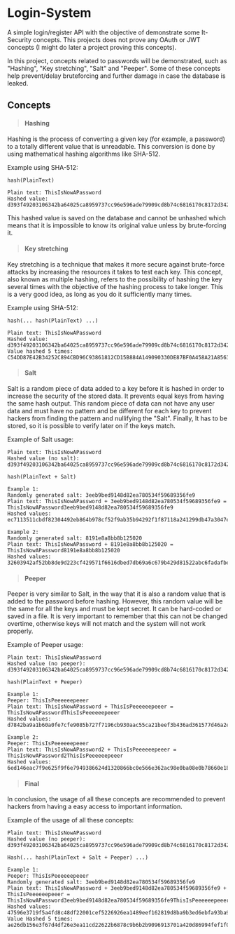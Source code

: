 # Login-System

A simple login/register API with the objective of demonstrate some It-Security concepts. This projects does not prove any OAuth or JWT concepts (I might do later a project proving this concepts).

In this project, concepts related to passwords will be demonstrated, such as "Hashing", "Key stretching", "Salt" and "Peeper". Some of these concepts help prevent/delay bruteforcing and further damage in case the database is leaked.

## Concepts

> #### Hashing

Hashing is the process of converting a given key (for example, a password) to a totally different value that is unreadable. This conversion is done by using mathematical hashing algorithms like SHA-512.

Example using SHA-512:

    hash(PlainText)

    Plain text: ThisIsNowAPassword
    Hashed value: d393f49203106342ba64025ca8959737cc96e596ade79909cd8b74c6816170c8172d3422d114cfe8c528e9f934800db43c0c19c423227a5ca516de5f230d27a8

This hashed value is saved on the database and cannot be unhashed which means that it is impossible to know its original value unless by brute-forcing it.


> #### Key stretching

Key stretching is a technique that makes it more secure against brute-force attacks by increasing the resources it takes to test each key.
This concept, also known as multiple hashing, refers to the possibility of hashing the key several times with the objective of the hashing process to take longer. This is a very good idea, as long as you do it sufficiently many times.

Example using SHA-512:

    hash(... hash(PlainText) ...)

    Plain text: ThisIsNowAPassword
    Hashed value: d393f49203106342ba64025ca8959737cc96e596ade79909cd8b74c6816170c8172d3422d114cfe8c528e9f934800db43c0c19c423227a5ca516de5f230d27a8
    Value hashed 5 times: C54DD87E42B34252C894CBD96C93861812CD15B884A149090330DE87BF0A458A21A856383AC3E799E0596D915814B8F4A0B25DB69539315EFC36CD6B710B770A


> #### Salt

Salt is a random piece of data added to a key before it is hashed in order to increase the security of the stored data. It prevents equal keys from having the same hash output.  This random piece of data can not have any user data and must have no pattern and be different for each key to prevent hackers from finding the pattern and nullifying the "Salt". Finally, It has to be stored, so it is possible to verify later on if the keys match.

Example of Salt usage:

    Plain text: ThisIsNowAPassword
    Hashed value (no salt): d393f49203106342ba64025ca8959737cc96e596ade79909cd8b74c6816170c8172d3422d114cfe8c528e9f934800db43c0c19c423227a5ca516de5f230d27a8

    hash(PlainText + Salt)

    Example 1:
    Randomly generated salt: 3eeb9bed9148d82ea780534f59689356fe9
    Plain text: ThisIsNowAPassword + 3eeb9bed9148d82ea780534f59689356fe9 = ThisIsNowAPassword3eeb9bed9148d82ea780534f59689356fe9
    Hashed values: ec7113511cbdf82304492eb864b978cf52f9ab35b94292f1f87118a241299db47a3047e09e7cc3d8b3ceeccb86823f863e96207fa8543d0c1fe391de759eb73f

    Example 2:
    Randomly generated salt: 8191e8a8bb8b125020
    Plain text: ThisIsNowAPassword + 8191e8a8bb8b125020 = ThisIsNowAPassword8191e8a8bb8b125020
    Hashed values: 32603942af52bb8de9d223cf429571f6616dbed7db69a6c679b429d81522abc6fadafbee8a74668c6e63eb90132fcbe31b7bae762ea4bb87bff03af8a44a24f1


> #### Peeper
Peeper is very similar to Salt, in the way that it is also a random value that is added to the password before hashing. However, this random value will be the same for all the keys and must be kept secret. It can be hard-coded or saved in a file. It is very important to remember that this can not be changed overtime, otherwise keys will not match and the system will not work properly.

Example of Peeper usage:

    Plain text: ThisIsNowAPassword
    Hashed value (no peeper): d393f49203106342ba64025ca8959737cc96e596ade79909cd8b74c6816170c8172d3422d114cfe8c528e9f934800db43c0c19c423227a5ca516de5f230d27a8

    hash(PlainText + Peeper)

    Example 1:
    Peeper: ThisIsPeeeeeepeeer
    Plain text: ThisIsNowAPassword + ThisIsPeeeeeepeeer = ThisIsNowAPasswordThisIsPeeeeeepeeer
    Hashed values: d7842ba9a1b60a0fe7cfe9085b727f7196cb930aac55ca21beef3b436ad361577d46a2e5eea7c381e39dc9648ad96f9e03d611fde21b71611c3c8926c3f864f5

    Example 2:
    Peeper: ThisIsPeeeeeepeeer
    Plain text: ThisIsNowAPassword2 + ThisIsPeeeeeepeeer = ThisIsNowAPassword2ThisIsPeeeeeepeeer
    Hashed values: 6ed146eac7f9e625f9f6e7949386624d1320866bc0e566e362ac98e0ba08e0b78660e18394cc1aa9fb4b95a00afc103e15d4160b62f1b5b9ce7c210df0ce9d36

> #### Final
In conclusion, the usage of all these concepts are recommended to prevent hackers from having a easy access to important information.

Example of the usage of all these concepts: 

    Plain text: ThisIsNowAPassword
    Hashed value (no peeper): d393f49203106342ba64025ca8959737cc96e596ade79909cd8b74c6816170c8172d3422d114cfe8c528e9f934800db43c0c19c423227a5ca516de5f230d27a8

    Hash(... hash(PlainText + Salt + Peeper) ...)

    Example 1:
    Peeper: ThisIsPeeeeeepeeer
    Randomly generated salt: 3eeb9bed9148d82ea780534f59689356fe9
    Plain text: ThisIsNowAPassword + 3eeb9bed9148d82ea780534f59689356fe9 + ThisIsPeeeeeepeeer = ThisIsNowAPassword3eeb9bed9148d82ea780534f59689356fe9ThisIsPeeeeeepeeer
    Hashed values: 47596e3719f5a4fd8c48df22001cef5226926ea1489eef162819d8ba9b3ed6ebfa93ba9f67b28ead22827861e95874983d699e243f5ca4a6e2044dd4f6a4181b
    Value Hashed 5 times: ae26db156e3f67d4df26e3ea11cd22622b6878c9b6b2b9096913701a420d86994fef1f05942753b880a8209c4363f787eac49136f64719853380668166b4ca6e



